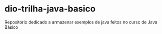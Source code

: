 # dio-trilha-java-basico
Repositório dedicado a armazenar exemplos de java feitos no curso de Java Básico
